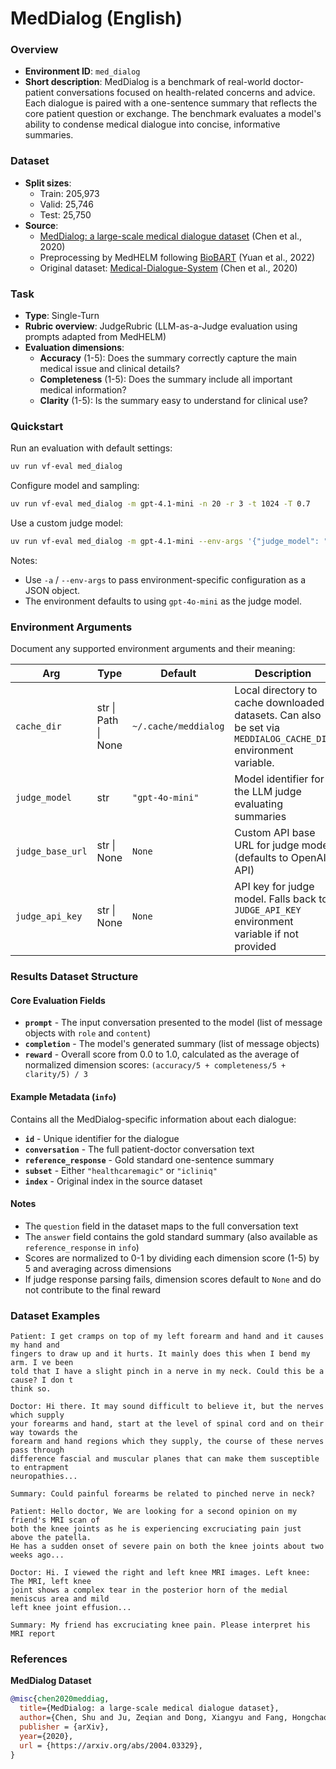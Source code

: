 # MedDialog (English)

### Overview
- **Environment ID**: `med_dialog`
- **Short description**: MedDialog is a benchmark of real-world doctor-patient conversations focused on health-related concerns and advice. Each dialogue is paired with a one-sentence summary that reflects the core patient question or exchange. The benchmark evaluates a model's ability to condense medical dialogue into concise, informative summaries.

### Dataset
- **Split sizes**:
  - Train: 205,973
  - Valid: 25,746
  - Test: 25,750
- **Source**:
  - [MedDialog: a large-scale medical dialogue dataset](https://arxiv.org/abs/2004.03329) (Chen et al., 2020)
  - Preprocessing by MedHELM following [BioBART](https://arxiv.org/abs/2204.03905) (Yuan et al., 2022)
  - Original dataset: [Medical-Dialogue-System](https://github.com/UCSD-AI4H/Medical-Dialogue-System) (Chen et al., 2020)

### Task
- **Type**: Single-Turn
- **Rubric overview**: JudgeRubric (LLM-as-a-Judge evaluation using prompts adapted from MedHELM)
- **Evaluation dimensions**:
  - **Accuracy** (1-5): Does the summary correctly capture the main medical issue and clinical details?
  - **Completeness** (1-5): Does the summary include all important medical information?
  - **Clarity** (1-5): Is the summary easy to understand for clinical use?

### Quickstart
Run an evaluation with default settings:

```bash
uv run vf-eval med_dialog
```

Configure model and sampling:

```bash
uv run vf-eval med_dialog -m gpt-4.1-mini -n 20 -r 3 -t 1024 -T 0.7
```

Use a custom judge model:

```bash
uv run vf-eval med_dialog -m gpt-4.1-mini --env-args '{"judge_model": "gpt-4o", "cache_dir": "./data/meddialog"}'
```

Notes:
- Use `-a` / `--env-args` to pass environment-specific configuration as a JSON object.
- The environment defaults to using `gpt-4o-mini` as the judge model.

### Environment Arguments
Document any supported environment arguments and their meaning:

| Arg | Type | Default | Description |
| --- | ---- | ------- | ----------- |
| `cache_dir` | str \| Path \| None | `~/.cache/meddialog` | Local directory to cache downloaded datasets. Can also be set via `MEDDIALOG_CACHE_DIR` environment variable. |
| `judge_model` | str | `"gpt-4o-mini"` | Model identifier for the LLM judge evaluating summaries |
| `judge_base_url` | str \| None | `None` | Custom API base URL for judge model (defaults to OpenAI API) |
| `judge_api_key` | str \| None | `None` | API key for judge model. Falls back to `JUDGE_API_KEY` environment variable if not provided |

### Results Dataset Structure
#### Core Evaluation Fields

- **`prompt`** - The input conversation presented to the model (list of message objects with `role` and `content`)
- **`completion`** - The model's generated summary (list of message objects)
- **`reward`** - Overall score from 0.0 to 1.0, calculated as the average of normalized dimension scores: `(accuracy/5 + completeness/5 + clarity/5) / 3`

#### Example Metadata (`info`)
Contains all the MedDialog-specific information about each dialogue:

- **`id`** - Unique identifier for the dialogue
- **`conversation`** - The full patient-doctor conversation text
- **`reference_response`** - Gold standard one-sentence summary
- **`subset`** - Either `"healthcaremagic"` or `"icliniq"`
- **`index`** - Original index in the source dataset

#### Notes

- The `question` field in the dataset maps to the full conversation text
- The `answer` field contains the gold standard summary (also available as `reference_response` in `info`)
- Scores are normalized to 0-1 by dividing each dimension score (1-5) by 5 and averaging across dimensions
- If judge response parsing fails, dimension scores default to `None` and do not contribute to the final reward

### Dataset Examples

```
Patient: I get cramps on top of my left forearm and hand and it causes my hand and
fingers to draw up and it hurts. It mainly does this when I bend my arm. I ve been
told that I have a slight pinch in a nerve in my neck. Could this be a cause? I don t
think so.

Doctor: Hi there. It may sound difficult to believe it, but the nerves which supply
your forearms and hand, start at the level of spinal cord and on their way towards the
forearm and hand regions which they supply, the course of these nerves pass through
difference fascial and muscular planes that can make them susceptible to entrapment
neuropathies...

Summary: Could painful forearms be related to pinched nerve in neck?
```

```
Patient: Hello doctor, We are looking for a second opinion on my friend's MRI scan of
both the knee joints as he is experiencing excruciating pain just above the patella.
He has a sudden onset of severe pain on both the knee joints about two weeks ago...

Doctor: Hi. I viewed the right and left knee MRI images. Left knee: The MRI, left knee
joint shows a complex tear in the posterior horn of the medial meniscus area and mild
left knee joint effusion...

Summary: My friend has excruciating knee pain. Please interpret his MRI report
```

### References

**MedDialog Dataset**
```bibtex
@misc{chen2020meddiag,
  title={MedDialog: a large-scale medical dialogue dataset},
  author={Chen, Shu and Ju, Zeqian and Dong, Xiangyu and Fang, Hongchao and Wang, Sicheng and Yang, Yue and Zeng, Jiaqi and Zhang, Ruisi and Zhang, Ruoyu and Zhou, Meng and Zhu, Penghui and Xie, Pengtao},
  publisher = {arXiv},
  year={2020},
  url = {https://arxiv.org/abs/2004.03329},
}
```